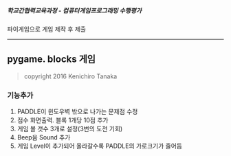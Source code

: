 ##### 학교간협력교육과정 - 컴퓨터게임프로그래밍 수행평가

파이게임으로 게임 제작 후 제출



***



## pygame. blocks 게임

> copyright 2016 Kenichiro Tanaka



### 기능추가

1. PADDLE이 윈도우벽 밖으로 나가는 문제점 수정
2. 점수 화면출력. 블록 1개당 10점 추가
3. 게임 볼 갯수 3개로 설정(3번의 도전 기회)
4. Beep음 Sound 추가
5. 게임 Level이 추가되어 올라갈수록 PADDLE의 가로크기가 줄어듬
